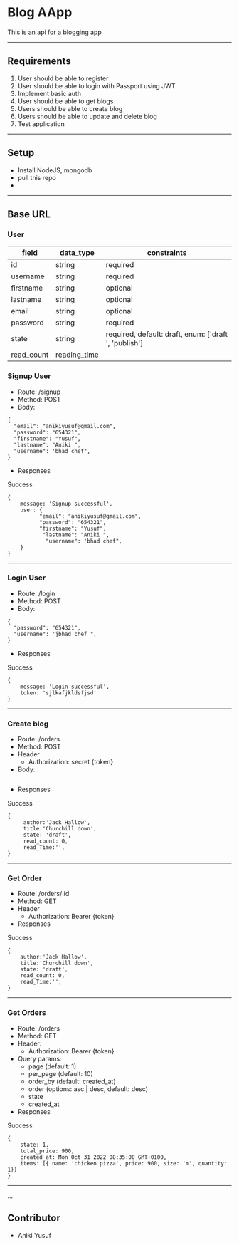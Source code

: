# Blog AApp 
This is an api for a blogging  app

---

## Requirements
1. User should be able to register 
2. User should be able to login with Passport using JWT
3. Implement basic auth
4. User should be able to get blogs
5. Users should be able to create blog
6. Users should be able to update and delete blog
7. Test application
---
## Setup
- Install NodeJS, mongodb
- pull this repo
-

---
## Base URL



### User
| field  |  data_type | constraints  |
|---|---|---|
|  id |  string |  required |
|  username |  string |  required |
|  firstname | string  |  optional|
|  lastname  |  string |  optional  |
|  email     | string  |  optional |
|  password |   string |  required  |
|  state  |  string |  required, default: draft, enum: ['draft ', 'publish'] |  
| read_count | reading_time 






### Signup User

- Route: /signup
- Method: POST
- Body: 
```
{
  "email": "anikiyusuf@gmail.com",
  "password": "654321",
  "firstname": "Yusuf",
  "lastname": "Aniki ",
  "username": 'bhad chef",
}
```

- Responses

Success
```
{
    message: 'Signup successful',
    user: {
          "email": "anikiyusuf@gmail.com",
          "password": "654321",
          "firstname": "Yusuf",
           "lastname": "Aniki ",
            "username": 'bhad chef",
    }
}
```
---
### Login User

- Route: /login
- Method: POST
- Body: 
```
{
  "password": "654321",
  "username": 'jbhad chef ",
}
```

- Responses

Success
```
{
    message: 'Login successful',
    token: 'sjlkafjkldsfjsd'
}
```

---
### Create blog

- Route: /orders
- Method: POST
- Header
    - Authorization: secret {token}
- Body: 
```

```

- Responses

Success
```
{
     author:'Jack Hallow',
     title:'Churchill down',
     state: 'draft',
     read_count: 0,
     read_Time:'',
}
```
---
### Get Order

- Route: /orders/:id
- Method: GET
- Header
    - Authorization: Bearer {token}
- Responses

Success
```
{
    author:'Jack Hallow',
    title:'Churchill down',
    state: 'draft',
    read_count: 0,
    read_Time:'',
}
```
---

### Get Orders

- Route: /orders
- Method: GET
- Header:
    - Authorization: Bearer {token}
- Query params: 
    - page (default: 1)
    - per_page (default: 10)
    - order_by (default: created_at)
    - order (options: asc | desc, default: desc)
    - state
    - created_at
- Responses

Success
```
{
    state: 1,
    total_price: 900,
    created_at: Mon Oct 31 2022 08:35:00 GMT+0100,
    items: [{ name: 'chicken pizza', price: 900, size: 'm', quantity: 1}]
}
```
---

...

## Contributor
- Aniki Yusuf 